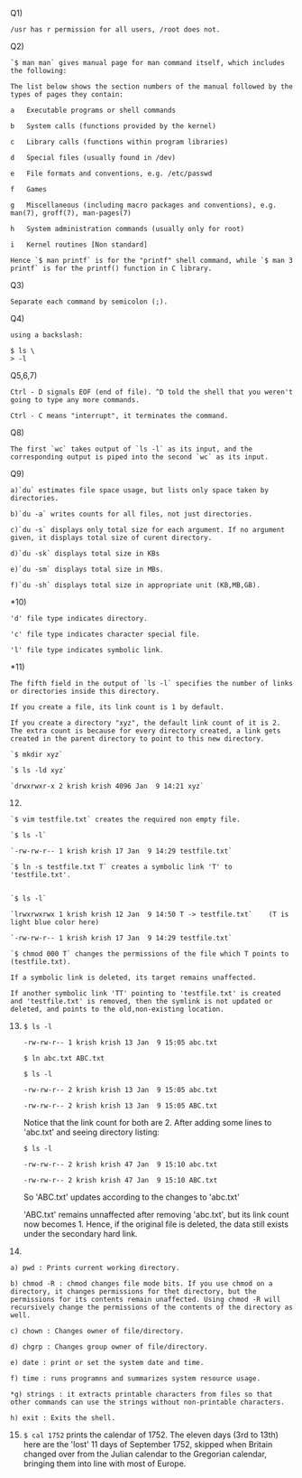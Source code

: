 <p>
  
Q1) 
  
    /usr has r permission for all users, /root does not.

Q2) 
  
    `$ man man` gives manual page for man command itself, which includes the following:
    
    The list below shows the section numbers of the manual followed by the types of pages they contain:
    
    a   Executable programs or shell commands

    b   System calls (functions provided by the kernel)

    c   Library calls (functions within program libraries)

    d   Special files (usually found in /dev)

    e   File formats and conventions, e.g. /etc/passwd

    f   Games

    g   Miscellaneous (including macro packages and conventions), e.g. man(7), groff(7), man-pages(7)

    h   System administration commands (usually only for root)

    i   Kernel routines [Non standard]

    Hence `$ man printf` is for the "printf" shell command, while `$ man 3 printf` is for the printf() function in C library.

Q3)
  
    Separate each command by semicolon (;).

Q4) 
  
    using a backslash:
    
    $ ls \
    > -l
   
Q5,6,7) 
  
    Ctrl - D signals EOF (end of file). ^D told the shell that you weren't going to type any more commands.
  
    Ctrl - C means "interrupt", it terminates the command.
       
Q8) 
   
    The first `wc` takes output of `ls -l` as its input, and the corresponding output is piped into the second `wc` as its input.

Q9) 
    
    a)`du` estimates file space usage, but lists only space taken by directories.
  
    b)`du -a` writes counts for all files, not just directories.
   
    c)`du -s` displays only total size for each argument. If no argument given, it displays total size of curent directory.
  
    d)`du -sk` displays total size in KBs
  
    e)`du -sm` displays total size in MBs.
  
    f)`du -sh` displays total size in appropriate unit (KB,MB,GB).
   
*10) 
  
    'd' file type indicates directory.
    
    'c' file type indicates character special file.
    
    'l' file type indicates symbolic link.

*11) 
  
    The fifth field in the output of `ls -l` specifies the number of links or directories inside this directory.
    
    If you create a file, its link count is 1 by default.
    
    If you create a directory "xyz", the default link count of it is 2. The extra count is because for every directory created, a link gets created in the parent directory to point to this new directory.
     
    `$ mkdir xyz`
     
    `$ ls -ld xyz`
     
    `drwxrwxr-x 2 krish krish 4096 Jan  9 14:21 xyz`
    
12) 
  
    `$ vim testfile.txt` creates the required non empty file.

    `$ ls -l` 
    
    `-rw-rw-r-- 1 krish krish 17 Jan  9 14:29 testfile.txt`
    
    `$ ln -s testfile.txt T` creates a symbolic link 'T' to 'testfile.txt'.
    
  
    `$ ls -l`
    
    `lrwxrwxrwx 1 krish krish 12 Jan  9 14:50 T -> testfile.txt`    (T is light blue color here)
  
    `-rw-rw-r-- 1 krish krish 17 Jan  9 14:29 testfile.txt`
    
    `$ chmod 000 T` changes the permissions of the file which T points to (testfile.txt).
    
    If a symbolic link is deleted, its target remains unaffected.
    
    If another symbolic link 'TT' pointing to 'testfile.txt' is created and 'testfile.txt' is removed, then the symlink is not updated or deleted, and points to the old,non-existing location.

13) 
    `$ ls -l`
    
    `-rw-rw-r-- 1 krish krish 13 Jan  9 15:05 abc.txt`
    
    
    `$ ln abc.txt ABC.txt`
    
    `$ ls -l`
    
    `-rw-rw-r-- 2 krish krish 13 Jan  9 15:05 abc.txt`
    
    `-rw-rw-r-- 2 krish krish 13 Jan  9 15:05 ABC.txt`
     
     Notice that the link count for both are 2.
     After adding some lines to 'abc.txt' and seeing directory listing:
     
     `$ ls -l`
     
     `-rw-rw-r-- 2 krish krish 47 Jan  9 15:10 abc.txt`
    
     `-rw-rw-r-- 2 krish krish 47 Jan  9 15:10 ABC.txt`
     
     So 'ABC.txt' updates according to the changes to 'abc.txt'
     
     'ABC.txt' remains unnaffected after removing 'abc.txt', but its link count now becomes 1.
     Hence, if the original file is deleted, the data still exists under the secondary hard link.
     
 14)
    a) pwd : Prints current working directory.
     
    b) chmod -R : chmod changes file mode bits. If you use chmod on a directory, it changes permissions for thet directory, but the permissions for its contents remain unaffected. Using chmod -R will recursively change the permissions of the contents of the directory as well.
    
    c) chown : Changes owner of file/directory.
    
    d) chgrp : Changes group owner of file/directory.
    
    e) date : print or set the system date and time.
    
    f) time : runs programns and summarizes system resource usage.
    
    *g) strings : it extracts printable characters from files so that other commands can use the strings without non-printable characters.
    
    h) exit : Exits the shell.
     
15) `$ cal 1752` prints the calendar of 1752.
     The eleven days (3rd to 13th) here are the 'lost' 11 days of September 1752, skipped when Britain changed over from the Julian calendar to the Gregorian calendar, bringing them into line with most of Europe.
</p>
